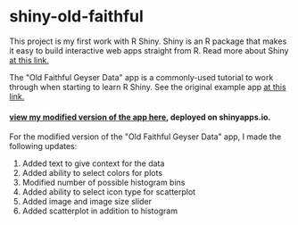 # shiny-old-faithful
This project is my first work with R Shiny. Shiny is an R package that makes it easy to build interactive web apps straight from R. Read more about Shiny [at this link.](https://shiny.rstudio.com/)

The "Old Faithful Geyser Data" app is a commonly-used tutorial to work through when starting to learn R Shiny. See the original example app [at this link.](https://shiny.rstudio.com/articles/basics.html)

#### [view my modified version of the app here](https://sarahrunkle.shinyapps.io/shiny-old-faithful/), deployed on shinyapps.io.

For the modified version of the "Old Faithful Geyser Data" app, I made the following updates:
1. Added text to give context for the data
2. Added ability to select colors for plots
3. Modified number of possible histogram bins
4. Added ability to select icon type for scatterplot
5. Added image and image size slider
6. Added scatterplot in addition to histogram






